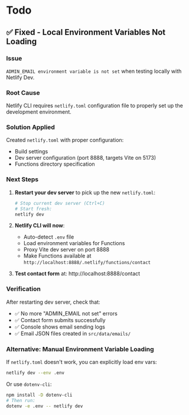 # Todo

## ✅ Fixed - Local Environment Variables Not Loading

### Issue
`ADMIN_EMAIL environment variable is not set` when testing locally with Netlify Dev.

### Root Cause
Netlify CLI requires `netlify.toml` configuration file to properly set up the development environment.

### Solution Applied
Created `netlify.toml` with proper configuration:
- Build settings
- Dev server configuration (port 8888, targets Vite on 5173)
- Functions directory specification

### Next Steps
1. **Restart your dev server** to pick up the new `netlify.toml`:
   ```bash
   # Stop current dev server (Ctrl+C)
   # Start fresh:
   netlify dev
   ```

2. **Netlify CLI will now**:
   - Auto-detect `.env` file
   - Load environment variables for Functions
   - Proxy Vite dev server on port 8888
   - Make Functions available at `http://localhost:8888/.netlify/functions/contact`

3. **Test contact form** at: http://localhost:8888/contact

### Verification
After restarting dev server, check that:
- ✅ No more "ADMIN_EMAIL not set" errors
- ✅ Contact form submits successfully
- ✅ Console shows email sending logs
- ✅ Email JSON files created in `src/data/emails/`

### Alternative: Manual Environment Variable Loading
If `netlify.toml` doesn't work, you can explicitly load env vars:
```bash
netlify dev --env .env
```

Or use `dotenv-cli`:
```bash
npm install -D dotenv-cli
# Then run:
dotenv -e .env -- netlify dev
```
